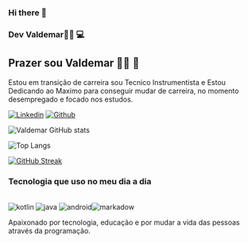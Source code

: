 ### Hi there 👋

### Dev Valdemar👨‍💻 💻

## Prazer sou Valdemar 🧙‍♂️ 👋
Estou em transição de carreira sou Tecnico Instrumentista e Estou Dedicando ao Maximo para conseguir mudar de carreira, no momento desempregado e focado nos estudos.


[![Linkedin](https://img.shields.io/badge/VALDEMAR-0077B5?style=for-the-badge&logo=linkedin&logoColor=white)](https://www.linkedin.com/in/valdemar-teider-5336b394/)
[![Github](https://img.shields.io/badge/1985Valdemar-100000?style=for-the-badge&logo=github&logoColor=white)](https://github.com/1985Valdemar)




![Valdemar GitHub stats](https://github-readme-stats.vercel.app/api?username=1985Valdemar&show_icons=true&theme=radical&theme=transparent&bg_color=000&border_color=30A3DC&show_icons=true&icon_color=30A3DC&title_color=30A3DC&text_color=FFF)


![Top Langs](https://github-readme-stats-git-masterrstaa-rickstaa.vercel.app/api/top-langs/?username=1985Valdemar&bg_color=000&border_color=30A3DC&title_color=30A3DC&text_color=FFF)


[![GitHub Streak](https://streak-stats.demolab.com/?user=1985Valdemar&theme=solarized-dark&background=000&border=30A3DC&dates=FFF)](https://git.io/streak-stats)

### Tecnologia que uso no meu dia a dia

<div style = "display: incline_block"><br/>
<img alin= "center" alt= "kotlin" src=https://img.shields.io/badge/Kotlin-ED8B00?style=for-the-badge&logo=kotlin&logoColor=white/>
  <img alin= "center" alt= "java" src=https://img.shields.io/badge/Java-30A3DC?style=for-the-badge&logo=java&logoColor=white/>
<img alin= "center"alt = "android" src= https://img.shields.io/badge/Android-6DB33F?style=for-the-badge&logo=android&logoColor=white /><img alin= "center" alt= "markadow" src=https://img.shields.io/badge/Markdown-000000?style=for-the-badge&logo=markdown&logoColor=white />
</div>





Apaixonado por tecnologia, educação e por mudar a vida das pessoas através da programação.
